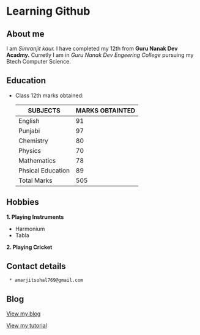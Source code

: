 # Learning Github
## About me
I am *Simranjit kaur.* I have completed my 12th from **Guru Nanak Dev Acadmy.** Curretly I am in _Guru Nanak Dev Engeering College_ pursuing my Btech Computer Science.     

## Education

- Class 12th marks obtained:

   |**SUBJECTS**|**MARKS OBTAINTED**|
   |--|--|
   |English|91|
   |Punjabi|97|
   |Chemistry|80|
   |Physics|70|
   |Mathematics|78|
   |Phsical Education|89|
   |Total Marks|505|
   
  
  
  
## Hobbies
**1. Playing Instruments**
 - Harmonium
 - Tabla
   
**2. Playing Cricket**

  ## Contact details

     * amarjitsohal769@gmail.com
 ## Blog
 [View my blog ](https://github.com/Simranjitkhalsa/My-Data/blob/main/my_experience/Post1.md)
 
 [View my tutorial](https://docs.google.com/document/d/1pEjTGAMS9MY5p58B-RQx0teo00-RARpRHPf2SfpCNgc/edit?usp=sharing)
 

